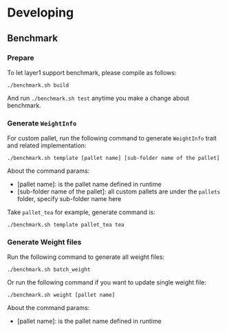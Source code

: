 # Developing

## Benchmark

### Prepare

To let layer1 support benchmark, please compile as follows:

```
./benchmark.sh build
```

And run `./benchmark.sh test` anytime you make a change about benchmark.

### Generate `WeightInfo`
For custom pallet, run the following command to generate `WeightInfo` trait and related implementation:
```
./benchmark.sh template [pallet name] [sub-folder name of the pallet]
```
About the command params:
- [pallet name]: is the pallet name defined in runtime
- [sub-folder name of the pallet]: all custom pallets are under the `pallets` folder, specify sub-folder name here

Take `pallet_tea` for example, generate command is:
```
./benchmark.sh template pallet_tea tea
```

### Generate Weight files

Run the following command to generate all weight files:
```
./benchmark.sh batch_weight
```

Or run the following command if you want to update single weight file:
```
./benchmark.sh weight [pallet name]
```

About the command params:
- [pallet name]: is the pallet name defined in runtime
